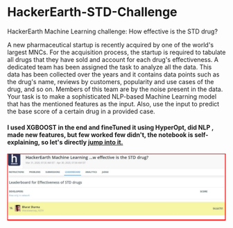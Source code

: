 # HackerEarth-STD-Challenge
HackerEarth Machine Learning challenge: How effective is the STD drug?

A new pharmaceutical startup is recently acquired by one of the world's largest MNCs. For the acquisition process, the startup is required to tabulate all drugs that they have sold and account for each drug's effectiveness. A dedicated team has been assigned the task to analyze all the data. This data has been collected over the years and it contains data points such as the drug's name, reviews by customers, popularity and use cases of the drug, and so on. Members of this team are by the noise present in the data. Your task is to make a sophisticated NLP-based Machine Learning model that has the mentioned features as the input. Also, use the input to predict the base score of a certain drug in a provided case.

#### I used XGBOOST in the end and fineTuned it using HyperOpt, did NLP , made new features, but few worked few didn't, the notebook is self-explaining, so let's directly [jump into it.](https://github.com/bhrt-sharma/HackerEarth-STD-Challenge/blob/master/STD_Hackerearth_Solution.ipynb)


![](Final_leader_board.JPG)
